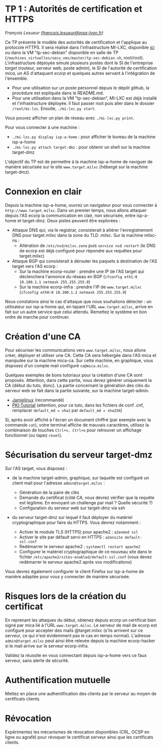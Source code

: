 # TP 1 : Autorités de certification et HTTPS

_François Lesueur ([francois.lesueur@insa-lyon.fr](mailto:francois.lesueur@insa-lyon.fr))_

Ce TP présente le modèle des autorités de certification et l'applique au protocole HTTPS. Il sera réalisé dans l'infrastructure MI-LXC, disponible [ici](https://github.com/flesueur/mi-lxc) ou dans la VM "tp-sec-debian" disponible en salle de TP (`/machines_virtuelles/secu_vms/master/tp-sec-debian.sh`, root/root). L'infrastructure déployée simule plusieurs postes dont le SI de l'entreprise _target_ (routeur, serveur web, poste admin), le SI de l'autorité de certification _mica_, un AS d'attaquant _ecorp_ et quelques autres servant à l'intégration de l'ensemble.

* Pour une utilisation sur un poste personnel depuis le dépôt github, la procédure est expliquée dans le README.md.
* Pour une utilisation dans la VM "tp-sec-debian", MI-LXC est déjà installé et l'infrastructure déployée. Il faut passer root puis aller dans le dossier `/root/mi-lxc`. Ensuite, `./mi-lxc.py start`.

Vous pouvez afficher un plan de réseau avec `./mi-lxc.py print`.

Pour vous connecter à une machine :

* `./mi-lxc.py display isp-a-home` : pour afficher le bureau de la machine isp-a-home
* `./mi-lxc.py attach target-dmz` : pour obtenir un shell sur la machine target-dmz

L'objectif du TP est de permettre à la machine isp-a-home de naviguer de manière sécurisée sur le site `www.target.milxc` (hébergé sur la machine target-dmz).

Connexion en clair
==================

Depuis la machine isp-a-home, ouvrez un navigateur pour vous connecter à `http://www.target.milxc`. Dans un premier temps, nous allons attaquer depuis l'AS ecorp la communication en clair, non sécurisée, entre isp-a-home et target-dmz. Deux pistes peuvent être explorées :

* Attaque DNS qui, via le registrar, consisterait à altérer l'enregistrement DNS pour target.milxc dans la zone du TLD .milxc. Sur la machine milxc-ns :
	* Altération de `/etc/nsd/milxc.zone` puis `service nsd restart` (le DNS de ecorp est déjà configuré pour répondre aux requêtes pour target.milxc)
* Attaque BGP qui consisterait à dérouter les paquets à destination de l'AS target vers l'AS ecorp : 
	* Sur la machine ecorp-router : prendre une IP de l'AS target qui déclenchera l'annonce du réseau en BGP (`ifconfig eth1:0 10.100.1.1 netmask 255.255.255.0`)
	* Sur la machine ecorp-infra : prendre l'IP de `www.target.milxc` (`ifconfig eth0:0 10.100.1.2 netmask 255.255.255.0`)

Nous constatons ainsi le cas d'attaque que nous souhaitons détecter : un utilisateur sur isp-a-home qui, en tapant l'URL `www.target.milxc`, arrive en fait sur un autre service que celui attendu. Remettez le système en bon ordre de marche pour continuer.


Création d'une CA
=================

Pour sécuriser les communications vers `www.target.milxc`, nous allons créer, déployer et utiliser une CA. Cette CA sera hébergée dans l'AS mica et manipulée sur la machine mica-ca. Sur cette machine, en graphique, vous disposez d'un compte mail configuré `ca@mica.milxc`.

Quelques exemples de bons tutoriaux pour la création d'une CA sont proposés. Attention, dans cette partie, vous devez générer uniquement la CA (début du tuto, donc). La partie concernant la génération des clés du serveur web se fait dans la partie suivante, sur la machine target-admin.

* [Jamielinux](https://jamielinux.com/docs/openssl-certificate-authority/) (recommandé)
* [PKI-Tutorial](https://pki-tutorial.readthedocs.io/en/latest/simple/index.html) (attention, pour ce tuto, dans les fichiers de conf .cnf, remplacer `default_md = sha1` par `default_md = sha256`)

Si, après avoir affiché à l'écran un document chiffré (par exemple avec la commande `cat`), votre terminal affiche de mauvais caractères, utilisez la combinaison de touches `Ctrl+v, Ctrl+o` pour retrouver un affichage fonctionnel (ou tapez `reset`).


Sécurisation du serveur target-dmz
==================================

Sur l'AS target, vous disposez :

* de la machine target-admin, graphique, sur laquelle est configuré un client mail pour l'adresse `admin@target.milxc` :
	* Génération de la paire de clés
	* Demande du certificat (côté CA, vous devrez vérifier que la requête est légitime. En envoyant un challenge par mail ? Quelle sécurité ?)
	* Configuration du serveur web sur target-dmz via ssh

* du serveur target-dmz sur lequel il faut déployer du matériel cryptographique pour faire du HTTPS. Vous devrez notamment :
	* Activer le module TLS (HTTPS) pour apache2 : `a2enmod ssl`
	* Activer le site par défault servi en HTTPS : `a2ensite default-ssl.conf`
	* Redémarrer le serveur apache2 : `systemctl restart apache2`
	* Configurer le matériel cryptographique de ce nouveau site dans le fichier `/etc/apache2/sites-enabled/default-ssl.conf` (vous devez redémarrer le serveur apache2 après vos modifications)

Vous devrez également configurer le client Firefox sur isp-a-home de manière adaptée pour vous y connecter de manière sécurisée.


Risques lors de la création du certificat
=========================================

En reprenant les attaques du début, obtenez depuis ecorp un certificat bien signé par mica lié à l'URL `www.target.milxc`. Le serveur de mail de ecorp est configuré pour accepter des mails @target.milxc (s'ils arrivent sur ce serveur, ce qui n'est évidemment pas le cas en temps normal). L'adresse `admin@target.milxc` peut ainsi être relevée depuis la machine ecorp-hacker si le mail arrive sur le serveur ecorp-infra.

Validez la réussite en vous connectant depuis isp-a-home vers ce faux serveur, sans alerte de sécurité.

Authentification mutuelle
=========================

Mettez en place une authentification des clients par le serveur au moyen de certificats clients.


Révocation
==========

Expérimentez les mécanismes de révocation disponibles (CRL, OCSP en ligne ou agrafé) pour révoquer le certificat serveur ainsi que les certificats clients.




<!-- pinning, hsts -->

